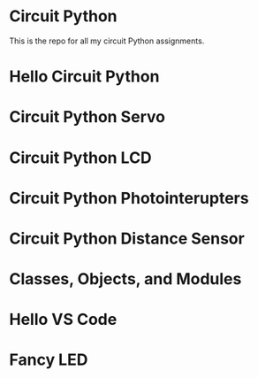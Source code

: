 # Circuit Python
This is the repo for all my circuit Python assignments.

# Hello Circuit Python


# Circuit Python Servo

# Circuit Python LCD

# Circuit Python Photointerupters

# Circuit Python Distance Sensor 

# Classes, Objects, and Modules

# Hello VS Code

# Fancy LED
